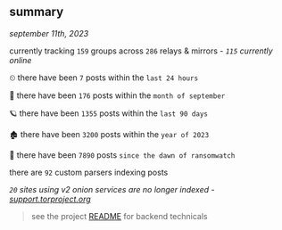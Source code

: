 
## summary
_september 11th, 2023_

currently tracking `159` groups across `286` relays & mirrors - _`115` currently online_

⏲ there have been `7` posts within the `last 24 hours`

🦈 there have been `176` posts within the `month of september`

🪐 there have been `1355` posts within the `last 90 days`

🏚 there have been `3200` posts within the `year of 2023`

🦕 there have been `7890` posts `since the dawn of ransomwatch`

there are `92` custom parsers indexing posts

_`20` sites using v2 onion services are no longer indexed - [support.torproject.org](https://support.torproject.org/onionservices/v2-deprecation/)_

> see the project [README](https://github.com/joshhighet/ransomwatch#ransomwatch--) for backend technicals
